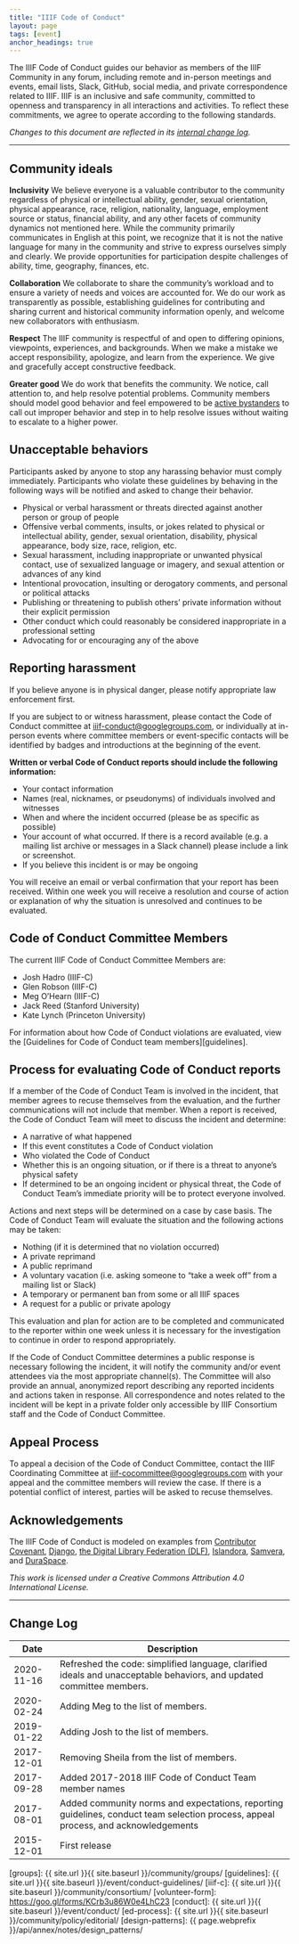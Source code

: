 ```yaml
---
title: "IIIF Code of Conduct"
layout: page
tags: [event]
anchor_headings: true
---
```

The IIIF Code of Conduct guides our behavior as members of the IIIF Community in any forum, including remote and in-person meetings and events, email lists, Slack, GitHub, social media, and private correspondence related to IIIF. IIIF is an inclusive and safe community, committed to openness and transparency in all interactions and activities. To reflect these commitments, we agree to operate according to the following standards.

*Changes to this document are reflected in its [internal change log][change-log].*

<hr>

## Community ideals

**Inclusivity**
We believe everyone is a valuable contributor to the community regardless of physical or intellectual ability, gender, sexual orientation, physical appearance, race, religion, nationality, language, employment source or status, financial ability, and any other facets of community dynamics not mentioned here. While the community primarily communicates in English at this point, we recognize that it is not the native language for many in the community and strive to express ourselves simply and clearly. We provide opportunities for participation despite challenges of ability, time, geography, finances, etc.

**Collaboration**
We collaborate to share the community’s workload and to ensure a variety of needs and voices are accounted for. We do our work as transparently as possible, establishing guidelines for contributing and sharing current and historical community information openly, and welcome new collaborators with enthusiasm.

**Respect**
The IIIF community is respectful of and open to differing opinions, viewpoints, experiences, and backgrounds. When we make a mistake we accept responsibility, apologize, and learn from the experience. We give and gracefully accept constructive feedback.

**Greater good**
We do work that benefits the community. We notice, call attention to, and help resolve potential problems. Community members should model good behavior and feel empowered to be [active bystanders](https://www.diglib.org/active-bystander-orientation/) to call out improper behavior and step in to help resolve issues without waiting to escalate to a higher power.

## Unacceptable behaviors
Participants asked by anyone to stop any harassing behavior must comply immediately. Participants who violate these guidelines by behaving in the following ways will be notified and asked to change their behavior.

* Physical or verbal harassment or threats directed against another person or group of people
* Offensive verbal comments, insults, or jokes related to physical or intellectual ability, gender, sexual orientation, disability, physical appearance, body size, race, religion, etc.
* Sexual harassment, including inappropriate or unwanted physical contact, use of sexualized language or imagery, and sexual attention or advances of any kind
* Intentional provocation, insulting or derogatory comments, and personal or political attacks
* Publishing or threatening to publish others’ private information without their explicit permission
* Other conduct which could reasonably be considered inappropriate in a professional setting
* Advocating for or encouraging any of the above

## Reporting harassment
If you believe anyone is in physical danger, please notify appropriate law enforcement first.

If you are subject to or witness harassment, please contact the Code of Conduct committee at [iiif-conduct@googlegroups.com](mailto:iiif-conduct@googlegroups.com), or individually at in-person events where committee members or event-specific contacts will be identified by badges and introductions at the beginning of the event.

**Written or verbal Code of Conduct reports should include the following information:**
* Your contact information
* Names (real, nicknames, or pseudonyms) of individuals involved and witnesses
* When and where the incident occurred (please be as specific as possible)
* Your account of what occurred. If there is a record available (e.g. a mailing list archive or messages in a Slack channel) please include a link or screenshot.
* If you believe this incident is or may be ongoing

You will receive an email or verbal confirmation that your report has been received. Within one week you will receive a resolution and course of action or explanation of why the situation is unresolved and continues to be evaluated.

## Code of Conduct Committee Members
The current IIIF Code of Conduct Committee Members are:
* Josh Hadro (IIIF-C)
* Glen Robson (IIIF-C)
* Meg O’Hearn (IIIF-C)
* Jack Reed (Stanford University)
* Kate Lynch (Princeton University)

For information about how Code of Conduct violations are evaluated, view the [Guidelines for Code of Conduct team members][guidelines].

## Process for evaluating Code of Conduct reports
If a member of the Code of Conduct Team is involved in the incident, that member agrees to recuse themselves from the evaluation, and the further communications will not include that member. When a report is received, the Code of Conduct Team will meet to discuss the incident and determine:
* A narrative of what happened
* If this event constitutes a Code of Conduct violation
* Who violated the Code of Conduct
* Whether this is an ongoing situation, or if there is a threat to anyone’s physical safety
* If determined to be an ongoing incident or physical threat, the Code of Conduct Team’s immediate priority will be to protect everyone involved.

Actions and next steps will be determined on a case by case basis. The Code of Conduct Team will evaluate the situation and the following actions may be taken:
* Nothing (if it is determined that no violation occurred)
* A private reprimand
* A public reprimand
* A voluntary vacation (i.e. asking someone to “take a week off” from a mailing list or Slack)
* A temporary or permanent ban from some or all IIIF spaces
* A request for a public or private apology

This evaluation and plan for action are to be completed and communicated to the reporter within one week unless it is necessary for the investigation to continue in order to respond appropriately.

If the Code of Conduct Committee determines a public response is necessary following the incident, it will notify the community and/or event attendees via the most appropriate channel(s). The Committee will also provide an annual, anonymized report describing any reported incidents and actions taken in response. All correspondence and notes related to the incident will be kept in a private folder only accessible by IIIF Consortium staff and the Code of Conduct Committee.

## Appeal Process
To appeal a decision of the Code of Conduct Committee, contact the IIIF Coordinating Committee at <iiif-cocommittee@googlegroups.com> with your appeal and the committee members will review the case. If there is a potential conflict of interest, parties will be asked to recuse themselves.

## Acknowledgements
The IIIF Code of Conduct is modeled on examples from [Contributor Covenant](https://www.contributor-covenant.org/version/2/0/code_of_conduct/), [Django](https://www.djangoproject.com/conduct/), [the Digital Library Federation (DLF)](https://www.diglib.org/about/code-of-conduct/), [Islandora](http://islandora.ca/codeofconduct), [Samvera](https://wiki.duraspace.org/display/samvera/Code+of+Conduct), and [DuraSpace](https://duraspace.org/about/policies/code-of-conduct/#:~:text=All%20communication%20will%20be%20treated,exclusionary%20behavior%20in%20any%20form.).

 _This work is licensed under a Creative Commons Attribution 4.0 International License._

<hr>

## Change Log

| Date       | Description                                                         |
| ---------- | ------------------------------------------------------------------- |
| 2020-11-16 | Refreshed the code: simplified language, clarified ideals and unacceptable behaviors, and updated committee members.
| 2020-02-24 | Adding Meg to the list of members. |
| 2019-01-22 | Adding Josh to the list of members. |
| 2017-12-01 | Removing Sheila from the list of members. |
| 2017-09-28 | Added 2017-2018 IIIF Code of Conduct Team member names |
| 2017-08-01 | Added community norms and expectations, reporting guidelines, conduct team selection process, appeal process, and acknowledgements |
| 2015-12-01 | First release |


[change-log]: #change-log "Change Log"
[iiif-discuss]: https://groups.google.com/forum/#!forum/iiif-discuss
[iiif-slack]: https://iiif.slack.com
[github]: https://github.com/IIIF
[islandora]: http://islandora.ca/codeofconduct
[samvera]: https://wiki.duraspace.org/display/samvera/Code+of+Conduct
[dlf]: https://www.diglib.org/about/code-of-conduct/
[clir]: https://www.clir.org/about/news/deepening-resolve
[groups]: {{ site.url }}{{ site.baseurl }}/community/groups/
[guidelines]: {{ site.url }}{{ site.baseurl }}/event/conduct-guidelines/
[iiif-c]: {{ site.url }}{{ site.baseurl }}/community/consortium/
[volunteer-form]: https://goo.gl/forms/KCrb3u86W0e4LhC23
[conduct]: {{ site.url }}{{ site.baseurl }}/event/conduct/
[ed-process]: {{ site.url }}{{ site.baseurl }}/community/policy/editorial/
[design-patterns]: {{ page.webprefix }}/api/annex/notes/design_patterns/

